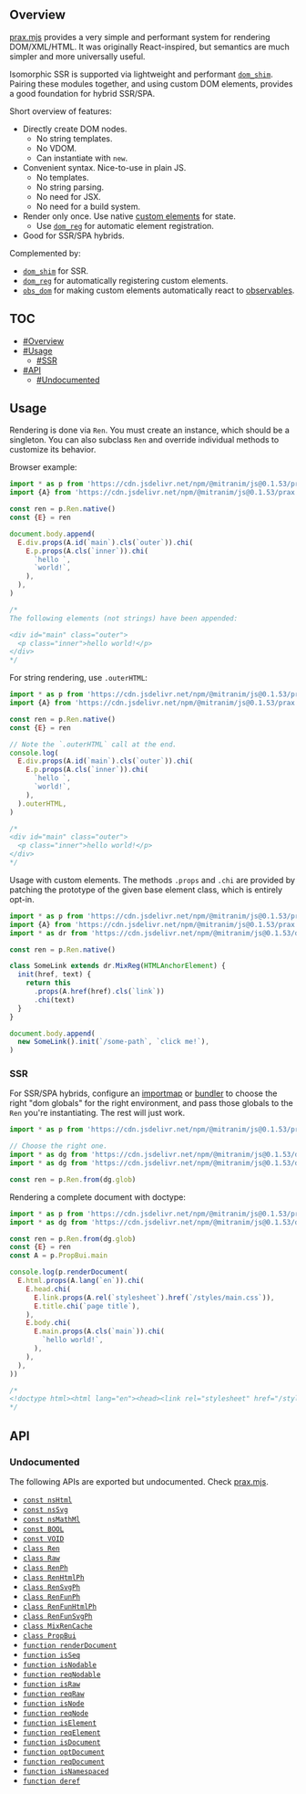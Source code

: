 ## Overview

[prax.mjs](../prax.mjs) provides a very simple and performant system for rendering DOM/XML/HTML. It was originally React-inspired, but semantics are much simpler and more universally useful.

Isomorphic SSR is supported via lightweight and performant [`dom_shim`](dom_shim_readme.md). Pairing these modules together, and using custom DOM elements, provides a good foundation for hybrid SSR/SPA.

Short overview of features:

  * Directly create DOM nodes.
    * No string templates.
    * No VDOM.
    * Can instantiate with `new`.
  * Convenient syntax. Nice-to-use in plain JS.
    * No templates.
    * No string parsing.
    * No need for JSX.
    * No need for a build system.
  * Render only once. Use native [custom elements](https://developer.mozilla.org/en-US/docs/Web/Web_Components/Using_custom_elements) for state.
    * Use [`dom_reg`](dom_reg_readme.md) for automatic element registration.
  * Good for SSR/SPA hybrids.

Complemented by:

  * [`dom_shim`](dom_shim_readme.md) for SSR.
  * [`dom_reg`](dom_reg_readme.md) for automatically registering custom elements.
  * [`obs_dom`](obs_dom_readme.md) for making custom elements automatically react to [observables](obs_readme.md).

## TOC

* [#Overview](#overview)
* [#Usage](#usage)
  * [#SSR](#ssr)
* [#API](#api)
  * [#Undocumented](#undocumented)

## Usage

Rendering is done via `Ren`. You must create an instance, which should be a singleton. You can also subclass `Ren` and override individual methods to customize its behavior.

Browser example:

```js
import * as p from 'https://cdn.jsdelivr.net/npm/@mitranim/js@0.1.53/prax.mjs'
import {A} from 'https://cdn.jsdelivr.net/npm/@mitranim/js@0.1.53/prax.mjs'

const ren = p.Ren.native()
const {E} = ren

document.body.append(
  E.div.props(A.id(`main`).cls(`outer`)).chi(
    E.p.props(A.cls(`inner`)).chi(
      `hello `,
      `world!`,
    ),
  ),
)

/*
The following elements (not strings) have been appended:

<div id="main" class="outer">
  <p class="inner">hello world!</p>
</div>
*/
```

For string rendering, use `.outerHTML`:

```js
import * as p from 'https://cdn.jsdelivr.net/npm/@mitranim/js@0.1.53/prax.mjs'
import {A} from 'https://cdn.jsdelivr.net/npm/@mitranim/js@0.1.53/prax.mjs'

const ren = p.Ren.native()
const {E} = ren

// Note the `.outerHTML` call at the end.
console.log(
  E.div.props(A.id(`main`).cls(`outer`)).chi(
    E.p.props(A.cls(`inner`)).chi(
      `hello `,
      `world!`,
    ),
  ).outerHTML,
)

/*
<div id="main" class="outer">
  <p class="inner">hello world!</p>
</div>
*/
```

Usage with custom elements. The methods `.props` and `.chi` are provided by patching the prototype of the given base element class, which is entirely opt-in.

```js
import * as p from 'https://cdn.jsdelivr.net/npm/@mitranim/js@0.1.53/prax.mjs'
import {A} from 'https://cdn.jsdelivr.net/npm/@mitranim/js@0.1.53/prax.mjs'
import * as dr from 'https://cdn.jsdelivr.net/npm/@mitranim/js@0.1.53/dom_reg.mjs'

const ren = p.Ren.native()

class SomeLink extends dr.MixReg(HTMLAnchorElement) {
  init(href, text) {
    return this
      .props(A.href(href).cls(`link`))
      .chi(text)
  }
}

document.body.append(
  new SomeLink().init(`/some-path`, `click me!`),
)
```

### SSR

For SSR/SPA hybrids, configure an [importmap](https://wicg.github.io/import-maps/) or [bundler](https://esbuild.github.io) to choose the right "dom globals" for the right environment, and pass those globals to the `Ren` you're instantiating. The rest will just work.

```js
import * as p from 'https://cdn.jsdelivr.net/npm/@mitranim/js@0.1.53/prax.mjs'

// Choose the right one.
import * as dg from 'https://cdn.jsdelivr.net/npm/@mitranim/js@0.1.53/dom_glob_shim.mjs'
import * as dg from 'https://cdn.jsdelivr.net/npm/@mitranim/js@0.1.53/dom_glob_native.mjs'

const ren = p.Ren.from(dg.glob)
```

Rendering a complete document with doctype:

```js
import * as p from 'https://cdn.jsdelivr.net/npm/@mitranim/js@0.1.53/prax.mjs'
import * as dg from 'https://cdn.jsdelivr.net/npm/@mitranim/js@0.1.53/dom_glob_shim.mjs'

const ren = p.Ren.from(dg.glob)
const {E} = ren
const A = p.PropBui.main

console.log(p.renderDocument(
  E.html.props(A.lang(`en`)).chi(
    E.head.chi(
      E.link.props(A.rel(`stylesheet`).href(`/styles/main.css`)),
      E.title.chi(`page title`),
    ),
    E.body.chi(
      E.main.props(A.cls(`main`)).chi(
        `hello world!`,
      ),
    ),
  ),
))

/*
<!doctype html><html lang="en"><head><link rel="stylesheet" href="/styles/main.css" /><title>page title</title></head><body><main class="main">hello world!</main></body></html>
*/
```

## API

### Undocumented

The following APIs are exported but undocumented. Check [prax.mjs](../prax.mjs).

  * [`const nsHtml`](../prax.mjs#L4)
  * [`const nsSvg`](../prax.mjs#L5)
  * [`const nsMathMl`](../prax.mjs#L6)
  * [`const BOOL`](../prax.mjs#L14)
  * [`const VOID`](../prax.mjs#L22)
  * [`class Ren`](../prax.mjs#L28)
  * [`class Raw`](../prax.mjs#L386)
  * [`class RenPh`](../prax.mjs#L390)
  * [`class RenHtmlPh`](../prax.mjs#L394)
  * [`class RenSvgPh`](../prax.mjs#L398)
  * [`class RenFunPh`](../prax.mjs#L402)
  * [`class RenFunHtmlPh`](../prax.mjs#L407)
  * [`class RenFunSvgPh`](../prax.mjs#L412)
  * [`class MixRenCache`](../prax.mjs#L417)
  * [`class PropBui`](../prax.mjs#L470)
  * [`function renderDocument`](../prax.mjs#L602)
  * [`function isSeq`](../prax.mjs#L615)
  * [`function isNodable`](../prax.mjs#L619)
  * [`function reqNodable`](../prax.mjs#L620)
  * [`function isRaw`](../prax.mjs#L622)
  * [`function reqRaw`](../prax.mjs#L623)
  * [`function isNode`](../prax.mjs#L626)
  * [`function reqNode`](../prax.mjs#L627)
  * [`function isElement`](../prax.mjs#L630)
  * [`function reqElement`](../prax.mjs#L631)
  * [`function isDocument`](../prax.mjs#L633)
  * [`function optDocument`](../prax.mjs#L641)
  * [`function reqDocument`](../prax.mjs#L642)
  * [`function isNamespaced`](../prax.mjs#L644)
  * [`function deref`](../prax.mjs#L647)
